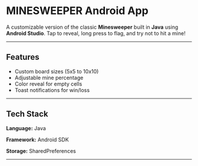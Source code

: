 # MINESWEEPER Android App

A customizable version of the classic **Minesweeper** built in **Java** using **Android Studio**.
Tap to reveal, long press to flag, and try not to hit a mine!

---

## Features
- Custom board sizes (5x5 to 10x10)
- Adjustable mine percentage
- Color reveal for empty cells
- Toast notifications for win/loss

---

## Tech Stack
**Language:** Java

**Framework:** Android SDK

**Storage:** SharedPreferences


---

